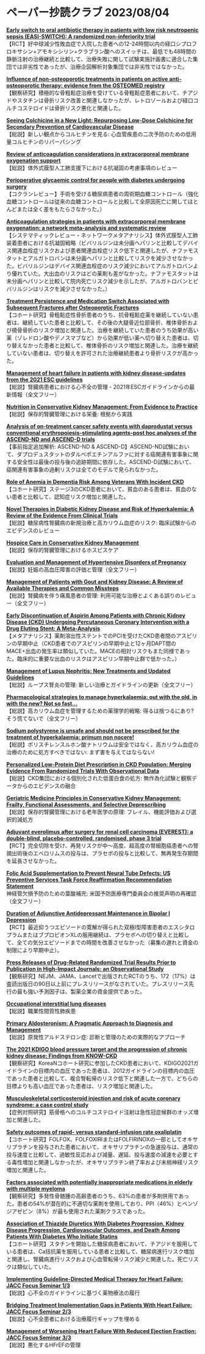 # ペーパー抄読クラブ 2023/08/04

[**Early switch to oral antibiotic therapy in patients with low risk neutropenic sepsis (EASI-SWITCH): A randomized non-inferiority trial**](https://pubmed.ncbi.nlm.nih.gov/37517522/)  
【RCT】好中球減少性敗血症で入院した患者への12-24時間以内の経口シプロフロキサシン+アモキシシリン+クラブラン酸へのスイッチは、最低でも48時間の静脈注射の治療継続と比較して、治療失敗に関して試験実施計画書に適合した集団では非劣性であったが、治療企図解析対象集団では非劣性ではなかった。

[**Influence of non-osteoporotic treatments in patients on active anti-osteoporotic therapy: evidence from the OSTEOMED registry**](https://pubmed.ncbi.nlm.nih.gov/37515605/)  
【観察研究】積極的な骨粗鬆症治療を受けている骨粗鬆症患者において、チアジドやスタチンは骨折リスク改善と関連しなかったが、レトロゾールおよび経口コルチコステロイドは骨折リスク悪化と関連した。

[**Seeing Colchicine in a New Light: Repurposing Low-Dose Colchicine for Secondary Prevention of Cardiovascular Disease**](https://pubmed.ncbi.nlm.nih.gov/37516564/)  
【総説】新しい観点からコルヒチンを見る: 心血管疾患の二次予防のための低用量コルヒチンのリパーパシング

[**Review of anticoagulation considerations in extracorporeal membrane oxygenation support**](https://pubmed.ncbi.nlm.nih.gov/37519116/)  
【総説】体外式膜型人工肺支援下における抗凝固の考慮事項のレビュー

[**Perioperative glycaemic control for people with diabetes undergoing surgery**](https://pubmed.ncbi.nlm.nih.gov/37526194/)  
【コクランレビュー】手術を受ける糖尿病患者の周術期血糖コントロール（強化血糖コントロールは従来の血糖コントロールと比較して全原因死亡に関してほとんどまたは全く差をもたらさなかった。）

[**Anticoagulation strategies in patients with extracorporeal membrane oxygenation: a network meta-analysis and systematic review**](https://pubmed.ncbi.nlm.nih.gov/37538041/)  
【システマティックレビュー・ネットワークメタアナリシス】体外式膜型人工肺装着患者における抗凝固戦略（ビバリルジンは未分画ヘパリンと比較してデバイス関連血栓症リスクおよび患者関連血栓症リスク低下と関連したが、ナファモスタットとアルガトロバンは未分画ヘパリンと比較してリスクを減少させなかった。ビバリルジンはデバイス関連血栓症のリスク減少においてアルガトロバンより優れていた。大出血のリスクはどの薬剤も差がなかった。ナファモスタットは未分画ヘパリンと比較して院内死亡リスク減少を示したが、アルガトロバンとビバリルジンはリスクを減少させなかった。）

[**Treatment Persistence and Medication Switch Associated with Subsequent Fractures after Osteoporotic Fractures**](https://pubmed.ncbi.nlm.nih.gov/37526298/)  
【コホート研究】骨粗鬆症性骨折患者のうち、抗骨粗鬆症薬を継続していない患者は、継続していた患者と比較して、その後の大腿骨近位部骨折、椎体骨折および橈骨骨折のリスク増加と関連した。治療を継続していた患者のうち効果が高い薬（ゾレドロン酸やデノスマブなど）から効果が低い薬へ切り替えた患者は、切り替えなかった患者と比較して、椎体骨折のリスク増加と関連した。治療を継続していない患者は、切り替えを許可された治療継続患者より骨折リスクが高かった。

[**Management of heart failure in patients with kidney disease-updates from the 2021 ESC guidelines**](https://pubmed.ncbi.nlm.nih.gov/36690349/)  
【総説】腎臓病患者における心不全の管理 - 2021年ESCガイドラインからの最新情報（全文フリー）

[**Nutrition in Conservative Kidney Management: From Evidence to Practice**](https://pubmed.ncbi.nlm.nih.gov/37506469/)  
【総説】保存的腎臓管理における栄養: 根拠から実践

[**Analysis of on-treatment cancer safety events with daprodustat versus conventional erythropoiesis-stimulating agents-post hoc analyses of the ASCEND-ND and ASCEND-D trials**](https://pubmed.ncbi.nlm.nih.gov/36565721/)  
【事前指定追加解析: ASCEND-ND & ASCEND-D】ASCEND-ND試験において、ダプロデュスタットのダルベポエチンアルファに対する癌関連有害事象に関する安全性は最後の投与後の追跡期間に依存した。ASCEND-D試験において、癌関連有害事象の過剰リスクは全てのモデルで見られなかった。

[**Role of Anemia in Dementia Risk Among Veterans With Incident CKD**](https://pubmed.ncbi.nlm.nih.gov/37516301/)  
【コホート研究】ステージ3のCKD患者において、貧血のある患者は、貧血のない患者と比較して、認知症リスク増加と関連した。

[**Novel Therapies in Diabetic Kidney Disease and Risk of Hyperkalemia: A Review of the Evidence From Clinical Trials**](https://pubmed.ncbi.nlm.nih.gov/37517546/)  
【総説】糖尿病性腎臓病の新規治療と高カリウム血症のリスク: 臨床試験からのエビデンスのレビュー

[**Hospice Care in Conservative Kidney Management**](https://pubmed.ncbi.nlm.nih.gov/37524007/)  
【総説】保存的腎臓管理におけるホスピスケア

[**Evaluation and Management of Hypertensive Disorders of Pregnancy**](https://pubmed.ncbi.nlm.nih.gov/37526641/)  
【総説】妊娠の高血圧障害の評価と管理（全文フリー）

[**Management of Patients with Gout and Kidney Disease: A Review of Available Therapies and Common Missteps**](https://pubmed.ncbi.nlm.nih.gov/37526648/)  
【総説】腎臓病を伴う痛風患者の管理: 利用可能な治療とよくある誤りのレビュー（全文フリー）

[**Early Discontinuation of Aspirin Among Patients with Chronic Kidney Disease (CKD) Undergoing Percutaneous Coronary Intervention with a Drug Eluting Stent: A Meta-Analysis**](https://pubmed.ncbi.nlm.nih.gov/37526953/)  
【メタアナリシス】薬剤溶出性ステントでのPCIを受けたCKD患者間のアスピリンの早期中止（CKD患者でのアスピリンの早期中止と12ヶ月DAPT間のMACE+出血の発生率は類似していた。MACEの相対リスクもまた同様であった。臨床的に重要な出血のリスクはアスピリン早期中止群で低かった。）

[**Management of Lupus Nephritis: New Treatments and Updated Guidelines**](https://pubmed.ncbi.nlm.nih.gov/37528520/)  
【総説】ループス腎炎の管理: 新しい治療とガイドラインの更新（全文フリー）

[**Pharmacological strategies to manage hyperkalaemia: out with the old, in with the new? Not so fast…**](https://pubmed.ncbi.nlm.nih.gov/37529644/)  
【総説】高カリウム血症を管理するための薬理学的戦略: 得るは捨つるにあり? そう慌てないで（全文フリー）

[**Sodium polystyrene is unsafe and should not be prescribed for the treatment of hyperkalaemia: primum non nocere!**](https://pubmed.ncbi.nlm.nih.gov/37529653/)  
【総説】ポリスチレンスルホン酸ナトリウムは安全ではなく、高カリウム血症の治療のために処方すべきではない: まず害を与えてはならない!

[**Personalized Low-Protein Diet Prescription in CKD Population: Merging Evidence From Randomized Trials With Observational Data**](https://pubmed.ncbi.nlm.nih.gov/37536057/)  
【総説】CKD集団における個別化された低蛋白食の処方: 無作為化試験と観察データからのエビデンスの融合

[**Geriatric Medicine Principles in Conservative Kidney Management: Frailty, Functional Assessments, and Selective Deprescribing**](https://pubmed.ncbi.nlm.nih.gov/37536079/)  
【総説】保存的腎臓管理における老年医学の原理: フレイル、機能評価および選択的減処方

[**Adjuvant everolimus after surgery for renal cell carcinoma (EVEREST): a double-blind, placebo-controlled, randomised, phase 3 trial**](https://pubmed.ncbi.nlm.nih.gov/37524096/)  
【RCT】完全切除を受け、再発リスクが中〜高度、超高度の腎細胞癌患者への腎摘出術後のエベロリムスの投与は、プラセボの投与と比較して、無再発生存期間を延長させなかった。

[**Folic Acid Supplementation to Prevent Neural Tube Defects: US Preventive Services Task Force Reaffirmation Recommendation Statement**](https://pubmed.ncbi.nlm.nih.gov/37526713/)  
神経管欠損予防のための葉酸補充: 米国予防医療専門委員会の推奨声明の再確認（全文フリー）

[**Duration of Adjunctive Antidepressant Maintenance in Bipolar I Depression**](https://pubmed.ncbi.nlm.nih.gov/37530824/)  
【RCT】最近抑うつエピソードの寛解が得られた双極I型障害患者のエスシタロプラムまたはブプロピオンXLの服用継続は、プラセボへの切り替えと比較して、全ての気分エピソードまでの時間を改善させなかった（募集の遅れと資金の制限により早期中止）。

[**Press Releases of Drug-Related Randomized Trial Results Prior to Publication in High-Impact Journals: an Observational Study**](https://pubmed.ncbi.nlm.nih.gov/37532876/)  
【観察研究】NEJM、JAMA、Lancetで出版されたRCTのうち、172（17%）は査読出版日の90日以上前にプレスリリースがなされていた。プレスリリース先行の最も強い予測因子は、製薬企業の資金提供であった。

[**Occupational interstitial lung diseases**](https://pubmed.ncbi.nlm.nih.gov/37535448/)  
【総説】職業性間質性肺疾患

[**Primary Aldosteronism: A Pragmatic Approach to Diagnosis and Management**](https://pubmed.ncbi.nlm.nih.gov/37536806/)  
【総説】原発性アルドステロン症: 診断と管理のための実際的なアプローチ

[**The 2021 KDIGO blood pressure target and the progression of chronic kidney disease: Findings from KNOW-CKD**](https://pubmed.ncbi.nlm.nih.gov/37538023/)  
【観察研究】KoreaNコホート研究に参加したCKD患者において、KDIGO2021ガイドラインの目標内の血圧であった患者は、2012ガイドラインの目標内の血圧であった患者と比較して、複合腎転帰のリスク低下と関連した一方で、どちらの目標よりも高い血圧であった患者は、リスク増加と関連した。

[**Musculoskeletal corticosteroid injection and risk of acute coronary syndrome: a case control study**](https://pubmed.ncbi.nlm.nih.gov/37535976/)  
【症例対照研究】筋骨格へのコルチコステロイド注射は急性冠症候群のオッズ増加と関連した。

[**Safety outcomes of rapid- versus standard-infusion rate oxaliplatin**](https://pubmed.ncbi.nlm.nih.gov/37525581/)  
【コホート研究】FOLFOX、FOLFOXIRIまたはFOLFIRINOXの一部としてオキサリプラチンを投与された患者において、オキサリプラチンの急速投与は、通常の投与速度と比較して、過敏性反応および減量、遅延、投与速度の減速を必要とする毒性増加と関連しなかったが、オキサリプラチン終了率および末梢神経リスク増加と関連した。

[**Factors associated with potentially inappropriate medications in elderly with multiple myeloma**](https://pubmed.ncbi.nlm.nih.gov/37525611/)  
【観察研究】多発性骨髄腫の高齢患者のうち、63%の患者が多剤併用であった。患者の54%が潜在的に不適切な薬剤を使用しており、PPI（46%）とベンゾジアゼピン（8%）が最も使用された薬剤クラスであった。

[**Association of Thiazide Diuretics With Diabetes Progression, Kidney Disease Progression, Cardiovascular Outcomes, and Death Among Patients With Diabetes Who Initiate Statins**](https://pubmed.ncbi.nlm.nih.gov/37516035/)  
【コホート研究】スタチンを開始した糖尿病患者において、チアジドを服用している患者は、Ca拮抗薬を服用している患者と比較して、糖尿病進行リスク増加と関連し、腎臓病進行リスクおよび心血管転帰リスク減少と関連した。死亡リスクは類似していた。

[**Implementing Guideline-Directed Medical Therapy for Heart Failure: JACC Focus Seminar 1/3**](https://pubmed.ncbi.nlm.nih.gov/37532424/)  
【総説】心不全のガイドラインに基づく薬物療法の履行

[**Bridging Treatment Implementation Gaps in Patients With Heart Failure: JACC Focus Seminar 2/3**](https://pubmed.ncbi.nlm.nih.gov/37532425/)  
【総説】心不全患者における治療履行ギャップを埋める

[**Management of Worsening Heart Failure With Reduced Ejection Fraction: JACC Focus Seminar 3/3**](https://pubmed.ncbi.nlm.nih.gov/37532426/)  
【総説】悪化するHFrEFの管理